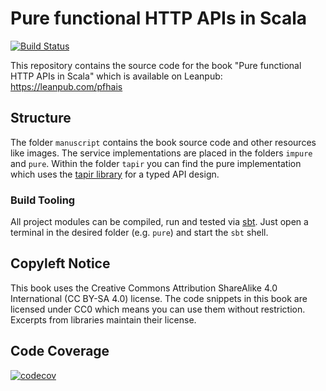 # Pure functional HTTP APIs in Scala #

[![Build Status](https://travis-ci.org/jan0sch/pfhais.svg?branch=master)](https://travis-ci.org/jan0sch/pfhais)

This repository contains the source code for the book "Pure functional 
HTTP APIs in Scala" which is available on Leanpub: https://leanpub.com/pfhais

## Structure ##

The folder `manuscript` contains the book source code and other resources 
like images. The service implementations are placed in the folders 
`impure` and `pure`. Within the folder `tapir` you can find the pure 
implementation which uses the [tapir library](https://github.com/softwaremill/tapir) 
for a typed API design.

### Build Tooling ###

All project modules can be compiled, run and tested via [sbt](https://www.scala-sbt.org/).
Just open a terminal in the desired folder (e.g. `pure`) and start the `sbt` shell.

## Copyleft Notice ##

This book uses the Creative Commons Attribution ShareAlike 4.0 International 
(CC BY-SA 4.0) license. The code snippets in this book are licensed under 
CC0 which means you can use them without restriction. 
Excerpts from libraries maintain their license.

## Code Coverage ##

[![codecov](https://codecov.io/gh/jan0sch/pfhais/branch/master/graphs/sunburst.svg)](https://codecov.io/gh/jan0sch/pfhais)
